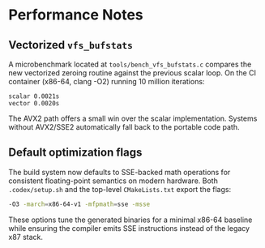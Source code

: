 # Performance Notes

## Vectorized `vfs_bufstats`

A microbenchmark located at `tools/bench_vfs_bufstats.c` compares the new
vectorized zeroing routine against the previous scalar loop. On the CI
container (x86-64, clang -O2) running 10 million iterations:

```
scalar 0.0021s
vector 0.0020s
```

The AVX2 path offers a small win over the scalar implementation. Systems
without AVX2/SSE2 automatically fall back to the portable code path.

## Default optimization flags

The build system now defaults to SSE-backed math operations for consistent
floating-point semantics on modern hardware. Both `.codex/setup.sh` and the
top-level `CMakeLists.txt` export the flags:

```sh
-O3 -march=x86-64-v1 -mfpmath=sse -msse
```

These options tune the generated binaries for a minimal x86-64 baseline while
ensuring the compiler emits SSE instructions instead of the legacy x87 stack.
